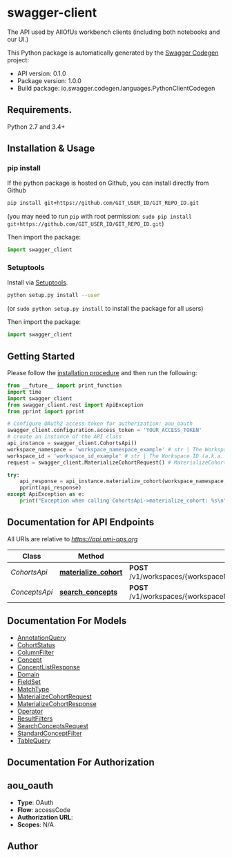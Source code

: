 # swagger-client
The API used by AllOfUs workbench clients (including both notebooks and our UI.)

This Python package is automatically generated by the [Swagger Codegen](https://github.com/swagger-api/swagger-codegen) project:

- API version: 0.1.0
- Package version: 1.0.0
- Build package: io.swagger.codegen.languages.PythonClientCodegen

## Requirements.

Python 2.7 and 3.4+

## Installation & Usage
### pip install

If the python package is hosted on Github, you can install directly from Github

```sh
pip install git+https://github.com/GIT_USER_ID/GIT_REPO_ID.git
```
(you may need to run `pip` with root permission: `sudo pip install git+https://github.com/GIT_USER_ID/GIT_REPO_ID.git`)

Then import the package:
```python
import swagger_client 
```

### Setuptools

Install via [Setuptools](http://pypi.python.org/pypi/setuptools).

```sh
python setup.py install --user
```
(or `sudo python setup.py install` to install the package for all users)

Then import the package:
```python
import swagger_client
```

## Getting Started

Please follow the [installation procedure](#installation--usage) and then run the following:

```python
from __future__ import print_function
import time
import swagger_client
from swagger_client.rest import ApiException
from pprint import pprint

# Configure OAuth2 access token for authorization: aou_oauth
swagger_client.configuration.access_token = 'YOUR_ACCESS_TOKEN'
# create an instance of the API class
api_instance = swagger_client.CohortsApi()
workspace_namespace = 'workspace_namespace_example' # str | The Workspace namespace
workspace_id = 'workspace_id_example' # str | The Workspace ID (a.k.a. the workspace's Firecloud name)
request = swagger_client.MaterializeCohortRequest() # MaterializeCohortRequest | cohort materialization request (optional)

try:
    api_response = api_instance.materialize_cohort(workspace_namespace, workspace_id, request=request)
    pprint(api_response)
except ApiException as e:
    print("Exception when calling CohortsApi->materialize_cohort: %s\n" % e)

```

## Documentation for API Endpoints

All URIs are relative to *https://api.pmi-ops.org*

Class | Method | HTTP request | Description
------------ | ------------- | ------------- | -------------
*CohortsApi* | [**materialize_cohort**](docs/CohortsApi.md#materialize_cohort) | **POST** /v1/workspaces/{workspaceNamespace}/{workspaceId}/materializeCohort | 
*ConceptsApi* | [**search_concepts**](docs/ConceptsApi.md#search_concepts) | **POST** /v1/workspaces/{workspaceNamespace}/{workspaceId}/searchConcepts | 


## Documentation For Models

 - [AnnotationQuery](docs/AnnotationQuery.md)
 - [CohortStatus](docs/CohortStatus.md)
 - [ColumnFilter](docs/ColumnFilter.md)
 - [Concept](docs/Concept.md)
 - [ConceptListResponse](docs/ConceptListResponse.md)
 - [Domain](docs/Domain.md)
 - [FieldSet](docs/FieldSet.md)
 - [MatchType](docs/MatchType.md)
 - [MaterializeCohortRequest](docs/MaterializeCohortRequest.md)
 - [MaterializeCohortResponse](docs/MaterializeCohortResponse.md)
 - [Operator](docs/Operator.md)
 - [ResultFilters](docs/ResultFilters.md)
 - [SearchConceptsRequest](docs/SearchConceptsRequest.md)
 - [StandardConceptFilter](docs/StandardConceptFilter.md)
 - [TableQuery](docs/TableQuery.md)


## Documentation For Authorization


## aou_oauth

- **Type**: OAuth
- **Flow**: accessCode
- **Authorization URL**: 
- **Scopes**: N/A


## Author



